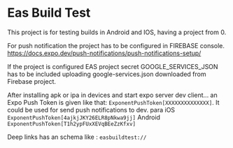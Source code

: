 # Eas Build Test

This project is for testing builds in Android and IOS, having a project from 0.

For push notification the project has to be configured in FIREBASE console.
https://docs.expo.dev/push-notifications/push-notifications-setup/

If the project is configured EAS project secret GOOGLE_SERVICES_JSON has to be included uploading google-services.json downloaded from Firebase project.

After installing apk or ipa in devices and start expo server dev client... an Expo Push Token is given like that: `ExponentPushToken[XXXXXXXXXXXXXX]`. It could be used for send push notifications to dev.
para iOS `ExponentPushToken[4ajkjJKY26ELR8pNkwa9jj]`
Android `ExponentPushToken[T1h2ypFUxXEVqBEeZzKfxv]`

Deep links has an schema like : `easbuildtest://`